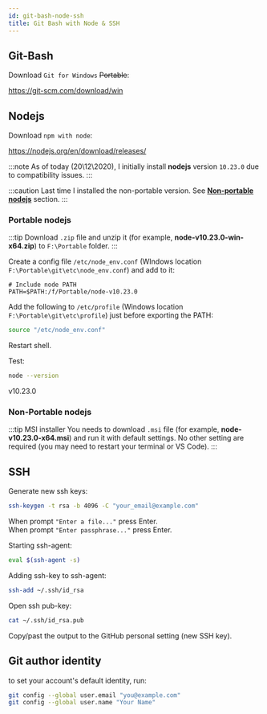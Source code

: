 ```yaml
---
id: git-bash-node-ssh
title: Git Bash with Node & SSH
---
```


## Git-Bash

Download `Git for Windows` ~~Portable~~:

https://git-scm.com/download/win

## Nodejs

Download `npm with node`:

https://nodejs.org/en/download/releases/

:::note
As of today (20\12\2020), I initially install **nodejs** version `10.23.0` due to compatibility issues.
:::

:::caution 
Last time I installed the non-portable version. See [**Non-portable nodejs**](#non-portable-nodejs) section.
:::

### Portable nodejs

:::tip 
Download `.zip` file and unzip it (for example, **node-v10.23.0-win-x64.zip**) to `F:\Portable` folder.
:::

Create a config file `/etc/node_env.conf` (WIndows location `F:\Portable\git\etc\node_env.conf`) and add to it:

```vim title="\etc\node_env.conf"
# Include node PATH
PATH=$PATH:/f/Portable/node-v10.23.0
```

Add the following to `/etc/profile` (Windows location `F:\Portable\git\etc\profile`) just before exporting the PATH:

```bash title="/etc/profile"
source "/etc/node_env.conf"
```

Restart shell.

Test:

```bash title="Git-Bash"
node --version
```
v10.23.0

### Non-Portable nodejs

:::tip MSI installer
You needs to download `.msi` file (for example, **node-v10.23.0-x64.msi**) and run it with default settings. No other setting are required (you may need to restart your terminal or VS Code).
:::
## SSH

Generate new ssh keys:

```bash title="Git-Bash"
ssh-keygen -t rsa -b 4096 -C "your_email@example.com"
```

When prompt `"Enter a file..."` press Enter.  
When prompt `"Enter passphrase..."` press Enter.

Starting ssh-agent:

```bash
eval $(ssh-agent -s)
```

Adding ssh-key to ssh-agent:

```bash
ssh-add ~/.ssh/id_rsa
```

Open ssh pub-key:

```bash
cat ~/.ssh/id_rsa.pub
```

Copy/past the output to the GitHub personal setting (new SSH key).

## Git author identity

to set your account's default identity, run:

```bash
git config --global user.email "you@example.com"
git config --global user.name "Your Name"
```
